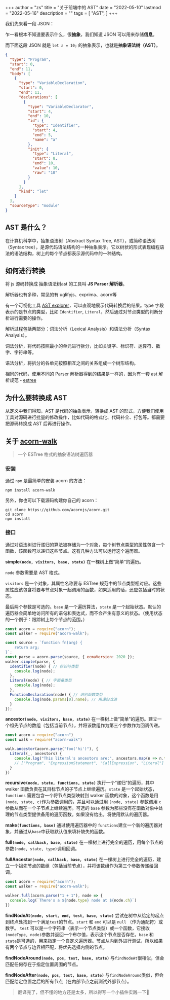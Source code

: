 +++
author = "zs"
title = "关于前端中的 AST"
date = "2022-05-10"
lastmod = "2022-05-16"
description = ""
tags = [
    "AST",
]
+++

我们先来看一段 JSON：

乍一看根本不知道要表示什么，很**抽象**，我们知道 JSON 可以用来存储**信息**。

而下面这段 JSON 就是 `let a = 10;` 的抽象表示，也就是**抽象语法树（AST）**。

```json
{
  "type": "Program",
  "start": 0,
  "end": 11,
  "body": [
    {
      "type": "VariableDeclaration",
      "start": 0,
      "end": 11,
      "declarations": [
        {
          "type": "VariableDeclarator",
          "start": 4,
          "end": 10,
          "id": {
            "type": "Identifier",
            "start": 4,
            "end": 5,
            "name": "a"
          },
          "init": {
            "type": "Literal",
            "start": 8,
            "end": 10,
            "value": 10,
            "raw": "10"
          }
        }
      ],
      "kind": "let"
    }
  ],
  "sourceType": "module"
}
```

## AST 是什么？

在计算机科学中，抽象语法树（Abstract Syntax Tree, AST），或简称语法树（Syntax tree），是源代码语法结构的一种抽象表示。它以树状的形式表现编程语法的语法结构，树上的每个节点都表示源代码中的一种结构。

## 如何进行转换

将 js 源码转换成 抽象语法树ast 的工具叫 **JS Parser 解析器**。

解析器也有多种，常见的有 uglifyjs、exprima、acorn等

有一个可视化工具 [AST explorer](https://astexplorer.net/)，可以直观地展示代码转换后的结果。type 字段表示的是节点的类型，比如 `Identifier`, `Literal`，然后通过对节点类型的判断分析进行需要的操作。

解析过程包括两部分：词法分析（Lexical Analysis）和语法分析（Syntax Analysis）。

词法分析，将代码按照最小的单元进行拆分，比如关键字、标识符、运算符、数字、字符串等。

语法分析，将拆分的各单元按照相互之间的关系组成一个树形结构。

相同的代码，使用不同的 Parser 解析器得到的结果是一样的，因为有一套 ast 解析规范 - [estree](https://github.com/estree/estree)

## 为什么要转换成 AST

从定义中我们得知，AST 是代码的抽象表示，转换成 AST 的形式，方便我们使用工具对源码进行批量的修改操作，比如代码的格式化、代码补全、打包等。都需要把源码转换成 AST 后再进行操作。

## 关于 [acorn-walk](https://github.com/acornjs/acorn/tree/master/acorn-walk)

>一个 ESTree 格式的抽象语法树遍历器

### 安装

通过 `npm` 是最简单的安装 acorn 的方法：
```shell
npm install acorn-walk
```

另外，你也可以下载源码构建你自己的 acorn：
```shell
git clone https://github.com/acornjs/acorn.git
cd acorn
npm install
```

### 接口

通过对语法树进行递归的算法被存储为一个对象，每个树节点类型的属性包含一个函数，该函数可以递归这些节点。这有几种方法可以运行这个遍历器。

**simple`(node, visitors, base, state)`** 在一棵树上做“简单”的遍历。

`node` 参数需要是 AST 格式。

`visitors` 是一个对象，其属性名称要与 ESTree 规范中的节点类型相对应。这些属性应该包含将要与节点对象一起调用的函数，如果适用的话，还应包括当时的状态。

最后两个参数是可选的。`base` 是一个遍历算法，`state` 是一个起始状态。默认的遍历器会简单地访问所有的语句和表达式，而不会产生有意义的状态。（使用状态的一个例子：跟踪树上每个节点的范围。）

```js
const acorn = require("acorn");
const walker = require("acorn-walk");

const source = `function fn(arg) {
	return arg;
}`;
const parse = acorn.parse(source, { ecmaVersion: 2020 });
walker.simple(parse, {
  Identifier(node) { // 标识符类型
    console.log(node);
  },
  Literal(node) { // 字面量类型
    console.log(node);
  },
  FunctionDeclaration(node) { // 识别函数类型
    console.log(node.params[0].name); // 用递归改进
  }
});
```

**ancestor`(node, visitors, base, state)`** 在一棵树上做“简单”的遍历。建立一个祖先节点的数组（包括当前节点），并将该数组作为第三个参数作为回调传递。

```js
const acorn = require("acorn")
const walk = require("acorn-walk")

walk.ancestor(acorn.parse("foo('hi')"), {
  Literal(_, ancestors) {
    console.log("This literal's ancestors are:", ancestors.map(n => n.type));
    // ["Program", "ExpressionStatement", "CallExpression", "Literal"]
  }
})
```

**recursive`(node, state, functions, state)`** 执行一个“递归”的遍历，其中 walker 函数负责在其目标节点的子节点上继续遍历。`state` 是一个起始状态，`functions` 需要包含一个将节点类型映射到 walker 函数的对象，这个函数是用 `(node, state, c)`作为参数调用的，并且可以通过用 `(node, state)` 参数调用 `c` 参数从而在一个子节点上继续遍历。可选的 `base` 参数为那些没有在函数对象中处理的节点类型提供备用的遍历函数。如果没有给出，将使用默认的遍历器。

**make`(functions, base)`** 通过使用遍历器中的 `functions`建立一个新的遍历器对象，并通过从`base`中获取默认值来填补缺失的函数。

**full`(node, callback, base, state)`** 在一棵树上进行完全的遍历，用每个节点的参数`(node, state, type)`调用回调。

**fullAncestor`(node, callback, base, state)`** 在一棵树上进行完全的遍历，建立一个祖先节点的数组（包括当前节点），并将该数组作为第三个参数传递给回调。
```js
const acorn = require("acorn");
const walker = require("acorn-walk");

walker.full(acorn.parse("1 + 1"), node => {
  console.log(`There's a ${node.type} node at ${node.ch}`)
})
```

**findNodeAt`(node, start, end, test, base, state)`** 尝试在树中从给定的起点到终点处找到一个满足`test`的节点。`start` 和 `end` 可以是 `null` （作为通配符）或数字。 `test` 可以是一个字符串（表示一个节点类型）或一个函数，它接收`(nodeType, node)`参数并返回一个布尔值，表示这个节点是否存在。`base` 和 `state`是可选的，用来指定一个自定义遍历器。节点从内到外进行测试，所以如果有两个节点与边界相匹配，将优先选择内侧的节点。

**findNodeAround`(node, pos, test, base, state)`** 与`findNodeAt`很相似，但会匹配任何存在于指定位置周围的节点。

**findNodeAfter`(node, pos, test, base, state)`** 与`findNodeAround`类似，但会匹配给定位置之后的所有节点（在内部节点之前测试外部节点）。

>翻译完了，但不懂的地方还是太多，所以得写一个小插件实践一下🤔
